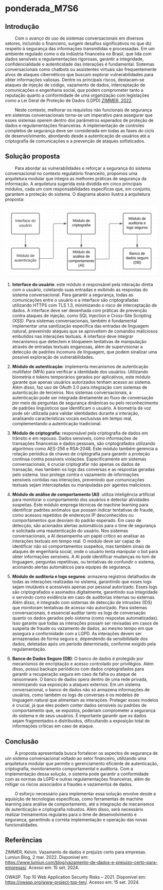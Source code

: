 # ponderada_M7S6

## Introdução

&emsp;&emsp; Com o avanço do uso de sistemas conversacionais em diversos setores, incluindo o financeiro, surgem desafios significativos no que diz respeito à segurança das informações transmitidas e processadas. Em um ambiente regulado como o da indústria financeira no Brasil, que lida com dados sensíveis e regulamentações rigorosas, garantir a integridade, confidencialidade e autenticidade das interações é fundamental. Sistemas conversacionais como chatbots ou assistentes virtuais são frequentemente alvos de ataques cibernéticos que buscam explorar vulnerabilidades para obter informações valiosas. Dentre os principais riscos, destacam-se ataques de injeção de código, vazamento de dados, interceptação de comunicações e engenharia social, que podem comprometer tanto a reputação quanto a conformidade de uma organização com legislações como a Lei Geral de Proteção de Dados (LGPD) [ZIMMER, 2022](#referências).

&emsp;&emsp; Neste contexto, melhorar os requisitos não funcionais de segurança em sistemas conversacionais torna-se um imperativo para assegurar que esses sistemas operem dentro dos parâmetros esperados de proteção de dados e regulamentações financeiras. A implementação de controles completos de segurança deve ser considerada em todas as fases do ciclo de desenvolvimento, abordando desde a autenticação de usuários até a criptografia de comunicações e a prevenção de ataques sofisticados.

## Solução proposta

&emsp;&emsp; Para abordar as vulnerabilidades e reforçar a segurança do sistema conversacional no contexto regulatório financeiro, propomos uma arquitetura modular que integra as melhores práticas de segurança da informação. A arquitetura sugerida está dividida em cinco principais módulos, cada um com responsabilidades específicas que, em conjunto, garantem a proteção do sistema. O diagrama abaixo ilustra a arquitetura proposta:

![Diagrama](diagrama.png)

1. **Interface do usuário**: este módulo é responsável pela interação direta com o usuário, coletando suas entradas e exibindo as respostas do sistema conversacional. Para garantir a segurança, todas as comunicações entre o usuário e a interface são criptografadas utilizando HTTPS com TLS 1.3, minimizando o risco de interceptação de dados. A interface deve ser desenhada com práticas de prevenção contra ataques de injeção, como SQL Injection e Cross-Site Scripting (XSS). Para sistemas conversacionais, também é fundamental implementar uma sanitização específica das entradas de linguagem natural, prevenindo ataques que se aproveitem de comandos maliciosos embutidos nas interações textuais. A interface deve integrar mecanismos que detectem e bloqueiem tentativas de manipulação através de entradas textuais enganosas, além de supervisionar a detecção de padrões incomuns de linguagem, que podem sinalizar uma possível exploração de vulnerabilidades.

2. **Módulo de autenticação**: implementa mecanismos de autenticação multifator (MFA) para verificar a identidade dos usuários. Utilizando biometria e tokens temporários gerados por aplicativos, este módulo garante que apenas usuários autorizados tenham acesso ao sistema. Além disso, faz uso de OAuth 2.0 para integração com sistemas de autenticação de terceiros. Nos sistemas conversacionais, a autenticação pode ser integrada diretamente ao fluxo de conversação por meio de perguntas de segurança dinâmicas ou pelo reconhecimento de padrões linguísticos que identificam o usuário. A biometria de voz pode ser utilizada para validar identidades durante a interação, analisando características vocais exclusivas em tempo real, complementando a autenticação tradicional.

3. **Módulo de criptografia**: responsável pela criptografia de dados em trânsito e em repouso. Dados sensíveis, como informações de transações financeiras e dados pessoais, são criptografados utilizando algoritmos como AES-256 e RSA-2048. Este módulo também gerencia a rotação periódica de chaves de criptografia para garantir a proteção contínua contra possíveis violações. Especificamente em sistemas conversacionais, é crucial criptografar não apenas os dados de transação, mas também os logs das conversas e as respostas geradas pelo sistema. Isso protege contra o vazamento de informações sensíveis contidas nas interações, prevenindo que comunicações textuais sejam interceptadas ou manipuladas por agentes maliciosos.

4. **Módulo de análise de comportamento (AI)**: utiliza inteligência artificial para monitorar o comportamento dos usuários e detectar atividades suspeitas. Este módulo emprega técnicas de machine learning para identificar padrões anômalos que possam indicar tentativas de fraude, como acessos repetidos de endereços IP desconhecidos ou comportamentos que desviam do padrão esperado. Em caso de detecção, são acionados alertas automáticos para o time de segurança e solicitada uma reautenticação do usuário. Nos sistemas conversacionais, a AI desempenha um papel crítico ao analisar as interações textuais em tempo real. O módulo deve ser capaz de identificar não só comportamentos suspeitos, mas também sinais de ataques de engenharia social, onde o usuário tenta manipular o bot para obter informações sensíveis. A AI pode identificar mudanças no tom de linguagem, perguntas repetitivas, ou tentativas de confundir o sistema, acionando alertas automáticos para equipes de segurança.

5. **Módulo de auditoria e logs seguros**: armazena registros detalhados de todas as interações realizadas no sistema, garantindo que esses logs sejam imutáveis e acessíveis apenas por pessoal autorizado. Esses logs são criptografados e assinados digitalmente, garantindo sua integridade e servindo como evidência em caso de auditorias internas ou externas. Além disso, é integrado com sistemas de detecção de intrusões (IDS) que monitoram tentativas de acesso não autorizado. Para sistemas conversacionais, é essencial auditar tanto os logs de conversação quanto os dados gerados pelo sistema (como respostas automatizadas). Isso garante que todas as interações possam ser revisadas em casos de suspeita de fraude ou vazamento de dados, ao mesmo tempo em que assegura a conformidade com a LGPD. As interações devem ser armazenadas de forma segura e, dependendo da sensibilidade dos dados, deletadas após um período determinado, conforme exigido pela regulamentação.

6. **Banco de Dados Seguro (DB)**: O banco de dados é protegido por mecanismos de encriptação e acesso controlado por privilégios. Além disso, possui backups periódicos com dados criptografados para garantir a recuperação segura em caso de falha ou ataque de ransomware. O banco de dados opera dentro de uma rede privada, minimizando sua exposição a ataques externos. Em um sistema conversacional, o banco de dados não só armazena informações de usuários, como também os logs de conversas e os modelos de linguagem natural que alimentam as interações. Proteger esses modelos é crucial, já que eles podem conter dados sensíveis ou padrões de comportamento que, se expostos, poderiam comprometer a segurança do sistema e de seus usuários. É importante garantir que os dados sejam fragmentados e distribuídos, dificultando a exposição total de informações críticas em caso de ataque.

## Conclusão

&emsp;&emsp; A proposta apresentada busca fortalecer os aspectos de segurança de um sistema conversacional voltado ao setor financeiro, utilizando uma arquitetura modular que permite o gerenciamento eficiente de autenticação, criptografia, monitoramento comportamental e auditoria. Com a implementação dessa solução, o sistema pode garantir a conformidade com as normas da LGPD e outras regulamentações financeiras, além de mitigar os riscos associados a fraudes e vazamentos de dados.

&emsp;&emsp; O esforço necessário para implementar essa solução envolve desde a aquisição de tecnologias específicas, como ferramentas de machine learning para análise de comportamento, até a integração de mecanismos de autenticação e criptografia robustos. Além disso, será necessário realizar treinamentos regulares para o time de desenvolvimento e segurança, garantindo a correta implementação e operação das novas funcionalidades.

## Referências

ZIMMER, Kelvin. Vazamento de dados é prejuízo certo para empresas. Lumiun Blog, 2 mar. 2022. Disponível em: https://www.lumiun.com/blog/vazamento-de-dados-e-prejuizo-certo-para-empresas/. Acesso em: 15 set. 2024.

OWASP. Top 10 Web Application Security Risks – 2021. Disponível em: https://owasp.org/www-project-top-ten/. Acesso em: 15 set. 2024.
